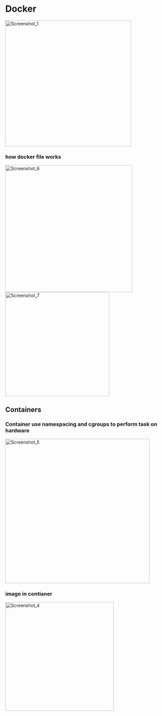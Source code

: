 # Docker
<img width="396" alt="Screenshot_1" src="https://user-images.githubusercontent.com/78042886/115360689-4d318c00-a1d9-11eb-896f-f268c0d77d69.png">

### how docker file works
<img width="399" alt="Screenshot_6" src="https://user-images.githubusercontent.com/78042886/115376190-ec5d8000-a1e7-11eb-80ad-eb4a5d377213.png">

<img width="327" alt="Screenshot_7" src="https://user-images.githubusercontent.com/78042886/115377251-def4c580-a1e8-11eb-968e-de660012d65b.png">


## Containers

### Container use namespacing and cgroups to perform task on hardware
<img width="454" alt="Screenshot_5" src="https://user-images.githubusercontent.com/78042886/115373511-64767680-a1e5-11eb-893d-c0057292d291.png">

### image in contianer
<img width="341" alt="Screenshot_4" src="https://user-images.githubusercontent.com/78042886/115373369-3f820380-a1e5-11eb-9790-303a1a80b53a.png">

